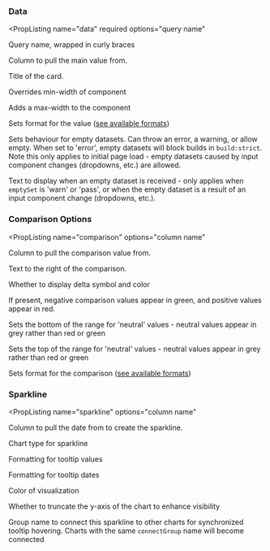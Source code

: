 ### Data

<PropListing
    name="data"
    required
    options="query name"
>

Query name, wrapped in curly braces

</PropListing>
<PropListing
    name="value"
    required
    options="column name"
>

Column to pull the main value from.

</PropListing>
<PropListing
    name="title"
    options="string"
    defaultValue="Title of the value column."
>

Title of the card.

</PropListing>
<PropListing
    name="minWidth"
    options="% or px value"
    defaultValue="18%"
>

Overrides min-width of component

</PropListing>
<PropListing
    name="maxWidth"
    options="% or px value"
>

Adds a max-width to the component

</PropListing>
<PropListing
    name="fmt"
    options="Excel-style format | built-in format | custom format"
>

Sets format for the value ([see available formats](/core-concepts/formatting))

</PropListing>
<PropListing
    name="emptySet"
    options={['error', 'warn', 'pass']}
    defaultValue="error"
>

Sets behaviour for empty datasets. Can throw an error, a warning, or allow empty. When set to 'error', empty datasets will block builds in `build:strict`. Note this only applies to initial page load - empty datasets caused by input component changes (dropdowns, etc.) are allowed.

</PropListing>
<PropListing
    name="emptyMessage"
    options="string"
    defaultValue="No records"
>

Text to display when an empty dataset is received - only applies when `emptySet` is 'warn' or 'pass', or when the empty dataset is a result of an input component change (dropdowns, etc.).

</PropListing>

### Comparison Options

<PropListing
    name="comparison"
    options="column name"
>

Column to pull the comparison value from.

</PropListing>
<PropListing
    name="comparisonTitle"
    options="string"
    defaultValue="Title of the comparison column."
>

Text to the right of the comparison.

</PropListing>
<PropListing
    name="comparisonDelta"
    options={['true', 'false']}
    defaultValue=true
>

Whether to display delta symbol and color

</PropListing>
<PropListing
    name="downIsGood"
    options={['true', 'false']}
    defaultValue=false
>

If present, negative comparison values appear in green, and positive values appear in red.

</PropListing>
<PropListing
    name="neutralMin"
    options="number"
    defaultValue=0
>

Sets the bottom of the range for 'neutral' values - neutral values appear in grey rather than red or green

</PropListing>
<PropListing
    name="neutralMax"
    options="number"
    defaultValue=0
>

Sets the top of the range for 'neutral' values - neutral values appear in grey rather than red or green

</PropListing>
<PropListing
    name="comparisonFmt"
    options="Excel-style format | built-in format | custom format"
>

Sets format for the comparison ([see available formats](/core-concepts/formatting))

</PropListing>

### Sparkline

<PropListing
    name="sparkline"
    options="column name"
>

Column to pull the date from to create the sparkline.

</PropListing>
<PropListing
    name="sparklineType"
    options={['line', 'area', 'bar']}
    defaultValue="line"
>

Chart type for sparkline

</PropListing>
<PropListing
    name="sparklineValueFmt"
    options="format code"
    defaultValue="same as fmt if supplied"
>

Formatting for tooltip values

</PropListing>
<PropListing
    name="sparklineDateFmt"
    options="format code"
    defaultValue="YYYY-MM-DD"
>

Formatting for tooltip dates

</PropListing>
<PropListing
    name="sparklineColor"
    options="CSS name | hexademical | RGB | HSL"
>

Color of visualization

</PropListing>
<PropListing
    name="sparklineYScale"
    options={['true', 'false']}
    defaultValue=false
>

Whether to truncate the y-axis of the chart to enhance visibility

</PropListing>
<PropListing
    name="connectGroup"
    options="string"
>

Group name to connect this sparkline to other charts for synchronized tooltip hovering. Charts with the same `connectGroup` name will become connected

</PropListing>
